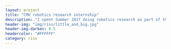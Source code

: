 ```yaml
---
layout: project
title: "CMU robotics research internship"
description: "I spent Summer 2017 doing robotics research as part of the Robotics Institute Summer Scholars (RISS) at Carnegie Mellon University (CMU)"
header-img: "img/riss/little_and_big.jpg"
header-img-darken: 0.5
headercolor: "#FFFFFF"
category: riss
---
```

